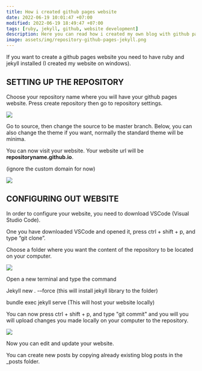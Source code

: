 ```yaml
---
title: How i created github pages website
date: 2022-06-19 10:01:47 +07:00
modified: 2022-06-19 18:49:47 +07:00
tags: [ruby, jekyll, github, website development]
description: Here you can read how i created my own blog with github pages, jekyll, and ruby.
image: assets/img/repository-github-pages-jekyll.png
---
```


If you want to create a github pages website you need to have ruby and jekyll installed (I created my website on windows).

## SETTING UP THE REPOSITORY

Choose your repository name where you will have your github pages website.
Press create repository then go to repository settings.

<img src="{{site.baseurl}}../assets/img/repository-github-pages-jekyll.png">

Go to source, then change the source to be master branch. Below, you can also change the theme if you want, normally the standard theme will be minima.

You can now visit your website. Your website url will be **repositoryname.github.io**.

(ignore the custom domain for now)

<img src="{{site.baseurl}}../assets/img/repository-settings.png">

## CONFIGURING OUT WEBSITE

In order to configure your website, you need to download VSCode (Visual Studio Code).

One you have downloaded VSCode and opened it, press ctrl + shift + p, and type “git clone”.

Choose a folder where you want the content of the repository to be located on your computer.

<img src="{{site.baseurl}}../assets/img/vscode-clone.png">

Open a new terminal and type the command 

Jekyll new . -–force
(this will install jekyll library to the folder)

bundle exec jekyll serve
(This will host your website locally)

You can now press ctrl + shift +
p, and type "git commit" and you will you will upload changes you made locally on your computer to the repository.

 <img src="{{site.baseurl}}../assets/img/vscode-commit-sync.png">

Now you can edit and update your website.

You can create new posts by copying already existing blog posts in the _posts folder.